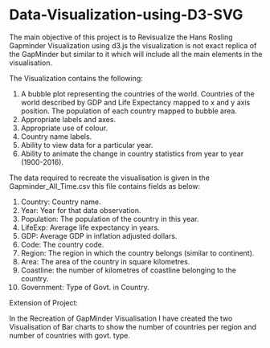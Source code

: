 # Data-Visualization-using-D3-SVG

The main objective of this project is to Revisualize the Hans Rosling Gapminder Visualization using d3.js
the visualization is not exact replica of the GapMinder but similar to it which will include all the main 
elements in the visualisation. 

The Visualization contains the following:
1) A bubble	plot representing the countries	of the world. Countries of the world described by GDP and Life
Expectancy mapped	to x and y axis position. The population of each country mapped to bubble area.
2) Appropriate labels and axes.
3) Appropriate use of colour.
4) Country name labels.
5) Ability to view data for	a particular year.
6) Ability to animate the change in country	statistics from year to year (1900-2016).

The data required to recreate the visualisation is given in the Gapminder_All_Time.csv this file contains
fields as below:

1) Country: Country name. 
2) Year: Year for that data observation.
3) Population: The population of the country in this year. 
3) LifeExp: Average	life expectancy in years.
4) GDP: Average	GDP in inflation adjusted dollars.
5) Code: The	country	code.
6) Region: The region	in which the country belongs (similar	to continent).
7) Area: The area	of the country in square kilometres.
8) Coastline:	the	number of kilometres of	coastline	belonging	to the country.
9) Government: Type of Govt. in Country.

Extension of Project:

In the Recreation of GapMinder Visualisation I have created the two Visualisation of Bar charts to show the number
of countries per region and number of countries with govt. type.
